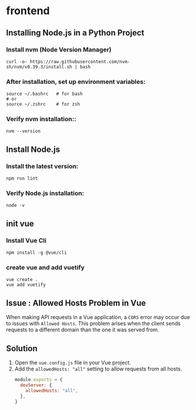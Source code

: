 # frontend

## Installing Node.js in a Python Project


### Install nvm (Node Version Manager)
```
curl -o- https://raw.githubusercontent.com/nvm-sh/nvm/v0.39.3/install.sh | bash
```

### After installation, set up environment variables:
```
source ~/.bashrc   # for bash
# or
source ~/.zshrc    # for zsh
```

### Verify nvm installation::
```
nvm --version
```


## Install Node.js

### Install the latest version:
```
npm run lint
```
### Verify Node.js installation:
```
node -v
```

## init vue

### Install Vue Cli
```
npm install -g @vue/cli
```

### create vue and add vuetify
```
vue create .
vue add vuetify
```


## Issue : Allowed Hosts Problem in Vue

When making API requests in a Vue application, a `CORS` error may occur due to issues with `Allowed Hosts`. This problem arises when the client sends requests to a different domain than the one it was served from.

## Solution

1. Open the `vue.config.js` file in your Vue project.
2. Add the `allowedHosts: "all"` setting to allow requests from all hosts.
   ```js
   module.exports = {
     devServer: {
       allowedHosts: "all",
     },
   }